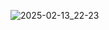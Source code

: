 
![2025-02-13_22-23](https://github.com/user-attachments/assets/2696726b-874f-4d3b-8335-f029fd95bbc7)
